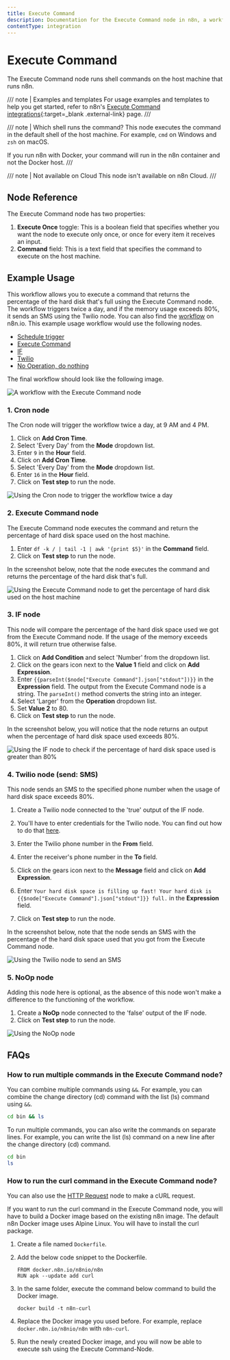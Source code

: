 ```yaml
---
title: Execute Command
description: Documentation for the Execute Command node in n8n, a workflow automation platform. Includes guidance on usage, and links to examples.
contentType: integration
---
```


# Execute Command

The Execute Command node runs shell commands on the host machine that runs n8n.

/// note | Examples and templates
For usage examples and templates to help you get started, refer to n8n's [Execute Command integrations](https://n8n.io/integrations/execute-command/){:target=_blank .external-link} page.
///

/// note | Which shell runs the command?
This node executes the command in the default shell of the host machine. For example, `cmd` on Windows and `zsh` on macOS.

If you run n8n with Docker, your command will run in the n8n container and not the Docker host.
///

/// note | Not available on Cloud
This node isn't available on n8n Cloud.
///

## Node Reference

The Execute Command node has two properties:

1. **Execute Once** toggle: This is a boolean field that specifies whether you want the node to execute only once, or once for every item it receives an input.
2. **Command** field: This is a text field that specifies the command to execute on the host machine.

## Example Usage

This workflow allows you to execute a command that returns the percentage of the hard disk that's full using the Execute Command node. The workflow triggers twice a day, and if the memory usage exceeds 80%, it sends an SMS using the Twilio node. You can also find the [workflow](https://n8n.io/workflows/716) on n8n.io. This example usage workflow would use the following nodes.

- [Schedule trigger](/integrations/builtin/core-nodes/n8n-nodes-base.scheduletrigger/)
- [Execute Command]()
- [IF](/integrations/builtin/core-nodes/n8n-nodes-base.if/)
- [Twilio](/integrations/builtin/app-nodes/n8n-nodes-base.twilio/)
- [No Operation, do nothing](/integrations/builtin/core-nodes/n8n-nodes-base.noop/)

The final workflow should look like the following image.

![A workflow with the Execute Command node](/_images/integrations/builtin/core-nodes/executecommand/workflow.png)

### 1. Cron node

The Cron node will trigger the workflow twice a day, at 9 AM and 4 PM.

1. Click on **Add Cron Time**.
2. Select 'Every Day' from the **Mode** dropdown list.
3. Enter `9` in the **Hour** field.
4. Click on **Add Cron Time**.
5. Select 'Every Day' from the **Mode** dropdown list.
6. Enter `16` in the **Hour** field.
7. Click on **Test step** to run the node.

![Using the Cron node to trigger the workflow twice a day](/_images/integrations/builtin/core-nodes/executecommand/cron_node.png)

### 2. Execute Command node

The Execute Command node executes the command and return the percentage of hard disk space used on the host machine.

1. Enter `df -k / | tail -1 | awk '{print $5}'` in the **Command** field.
2. Click on **Test step** to run the node.

In the screenshot below, note that the node executes the command and returns the percentage of the hard disk that's full.

![Using the Execute Command node to get the percentage of hard disk used on the host machine](/_images/integrations/builtin/core-nodes/executecommand/executecommand_node.png)

### 3. IF node

This node will compare the percentage of the hard disk space used we got from the Execute Command node. If the usage of the memory exceeds 80%, it will return true otherwise false.

1. Click on **Add Condition** and select 'Number' from the dropdown list.
2. Click on the gears icon next to the **Value 1** field and click on **Add Expression**.
3. Enter `{{parseInt($node["Execute Command"].json["stdout"])}}` in the **Expression** field. The output from the Execute Command node is a string. The `parseInt()` method converts the string into an integer.
4. Select 'Larger' from the **Operation** dropdown list.
5. Set **Value 2** to 80.
5. Click on **Test step** to run the node.

In the screenshot below, you will notice that the node returns an output when the percentage of hard disk space used exceeds 80%.

![Using the IF node to check if the percentage of hard disk space used is greater than 80%](/_images/integrations/builtin/core-nodes/executecommand/if_node.png)

### 4. Twilio node (send: SMS)

This node sends an SMS to the specified phone number when the usage of hard disk space  exceeds 80%.

1. Create a Twilio node connected to the 'true' output of the IF node.
2. You'll have to enter credentials for the Twilio node. You can find out how to do that [here](/integrations/builtin/credentials/twilio/).
3. Enter the Twilio phone number in the **From** field.
4. Enter the receiver's phone number in the **To** field.
5. Click on the gears icon next to the **Message** field and click on **Add Expression**.

6. Enter `Your hard disk space is filling up fast! Your hard disk is {{$node["Execute Command"].json["stdout"]}} full.` in the **Expression** field.
7. Click on **Test step** to run the node.

In the screenshot below, note that the node sends an SMS with the percentage of the hard disk space used that you got from the Execute Command node.

![Using the Twilio node to send an SMS](/_images/integrations/builtin/core-nodes/executecommand/twilio_node.png)

### 5. NoOp node

Adding this node here is optional, as the absence of this node won't make a difference to the functioning of the workflow.

1. Create a **NoOp** node connected to the 'false' output of the IF node.
2. Click on **Test step** to run the node.

![Using the NoOp node](/_images/integrations/builtin/core-nodes/executecommand/noop_node.png)

## FAQs

### How to run multiple commands in the Execute Command node?

You can combine multiple commands using `&&`. For example, you can combine the change directory (cd) command with the list (ls) command using `&&`.

```bash
cd bin && ls
```

To run multiple commands, you can also write the commands on separate lines. For example, you can write the list (ls) command on a new line after the change directory (cd) command.

```bash
cd bin
ls
```

### How to run the curl command in the Execute Command node?

You can also use the [HTTP Request](/integrations/builtin/core-nodes/n8n-nodes-base.httprequest/) node to make a cURL request.

If you want to run the curl command in the Execute Command node, you will have to build a Docker image based on the existing n8n image. The default n8n Docker image uses Alpine Linux. You will have to install the curl package.

1. Create a file named `Dockerfile`.
2. Add the below code snippet to the Dockerfile.

    ```shell
    FROM docker.n8n.io/n8nio/n8n
    RUN apk --update add curl
    ```

3. In the same folder, execute the command below command to build the Docker image.

    ```shell
    docker build -t n8n-curl
    ```

4. Replace the Docker image you used before. For example, replace `docker.n8n.io/n8nio/n8n` with `n8n-curl`.
5. Run the newly created Docker image, and you will now be able to execute ssh using the Execute Command-Node.

